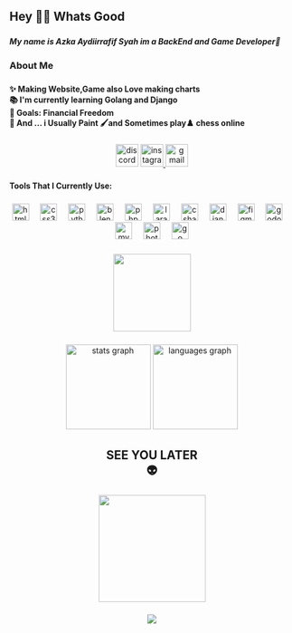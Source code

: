 <h2 align="left">Hey 👋🏻 Whats Good</h2>

###

<h5 align="left">My name is Azka Aydiirrafif Syah im a BackEnd and Game Developer🎨</h5>

###

<h3 align="left">About Me</h3>

###

<h4 align="left">✨ Making Website,Game also Love making charts<br>📚 I'm currently learning Golang and Django<br>🎯 Goals: Financial Freedom<br>🎈 And ... i Usually Paint 🖌and Sometimes play♟ chess online</h4>

###

<div align="center">
  <img src="https://img.shields.io/static/v1?message=Discord&logo=discord&label=&color=7289DA&logoColor=white&labelColor=&style=for-the-badge" height="40" alt="discord logo"  />
  <a href="https://www.instagram.com/azkarafif42/" target="_blank">
    <img src="https://img.shields.io/static/v1?message=Instagram&logo=instagram&label=&color=E4405F&logoColor=white&labelColor=&style=for-the-badge" height="40" alt="instagram logo"  />
  </a>
  <a href="azkarafif502@gmail.com" target="_blank">
    <img src="https://img.shields.io/static/v1?message=Gmail&logo=gmail&label=&color=D14836&logoColor=white&labelColor=&style=for-the-badge" height="40" alt="gmail logo"  />
  </a>
</div>

###

<h4 align="left">Tools That I Currently Use:</h4>

###

<div align="center">
  <img src="https://cdn.jsdelivr.net/gh/devicons/devicon/icons/html5/html5-original.svg" height="30" alt="html5 logo"  />
  <img width="12" />
  <img src="https://cdn.jsdelivr.net/gh/devicons/devicon/icons/css3/css3-original.svg" height="30" alt="css3 logo"  />
  <img width="12" />
  <img src="https://cdn.jsdelivr.net/gh/devicons/devicon/icons/python/python-original.svg" height="30" alt="python logo"  />
  <img width="12" />
  <img src="https://cdn.jsdelivr.net/gh/devicons/devicon/icons/blender/blender-original.svg" height="30" alt="blender logo"  />
  <img width="12" />
  <img src="https://cdn.jsdelivr.net/gh/devicons/devicon/icons/php/php-original.svg" height="30" alt="php logo"  />
  <img width="12" />
  <img src="https://cdn.jsdelivr.net/gh/devicons/devicon/icons/laravel/laravel-original.svg" height="30" alt="laravel logo"  />
  <img width="12" />
  <img src="https://cdn.jsdelivr.net/gh/devicons/devicon/icons/csharp/csharp-original.svg" height="30" alt="csharp logo"  />
  <img width="12" />
  <img src="https://cdn.jsdelivr.net/gh/devicons/devicon/icons/django/django-plain.svg" height="30" alt="django logo"  />
  <img width="12" />
  <img src="https://cdn.jsdelivr.net/gh/devicons/devicon/icons/figma/figma-original.svg" height="30" alt="figma logo"  />
  <img width="12" />
  <img src="https://cdn.jsdelivr.net/gh/devicons/devicon/icons/godot/godot-original.svg" height="30" alt="godot logo"  />
  <img width="12" />
  <img src="https://cdn.jsdelivr.net/gh/devicons/devicon/icons/mysql/mysql-original.svg" height="30" alt="mysql logo"  />
  <img width="12" />
  <img src="https://cdn.jsdelivr.net/gh/devicons/devicon/icons/photoshop/photoshop-plain.svg" height="30" alt="photoshop logo"  />
  <img width="12" />
  <img src="https://cdn.jsdelivr.net/gh/devicons/devicon/icons/go/go-original.svg" height="30" alt="go logo"  />
</div>

###

<div align="center">
  <img height="137" src="https://media0.giphy.com/media/v1.Y2lkPTc5MGI3NjExZmJwY2R6dzc4YTE2amh4d216bmdpcDc2dGo5ZXpsNGkyeTQzbmwzdiZlcD12MV9pbnRlcm5hbF9naWZfYnlfaWQmY3Q9Zw/UsVX1QDSLlCjw8PpJS/giphy.gif"  />
</div>

###

<div align="center">
  <img src="https://github-readme-stats.vercel.app/api?username=AzkaNonchallant&hide_title=false&hide_rank=false&show_icons=true&include_all_commits=true&count_private=true&disable_animations=false&theme=dracula&locale=en&hide_border=false&order=1" height="150" alt="stats graph"  />
  <img src="https://github-readme-stats.vercel.app/api/top-langs?username=AzkaNonchallant&locale=en&hide_title=false&layout=compact&card_width=320&langs_count=9&theme=dracula&hide_border=false&order=2" height="150" alt="languages graph"  />
</div>

###

<h2 align="center">SEE YOU LATER<br>👽</h2>

###

<div align="center">
  <img height="189" src="https://media3.giphy.com/media/v1.Y2lkPTc5MGI3NjExMnl2YXIyM29hNWF4a204bG9tZnljdTNsdXI1d3hpNmZlMnJwdjRvMyZlcD12MV9pbnRlcm5hbF9naWZfYnlfaWQmY3Q9Zw/DdXeghz17NWAMVa00H/giphy.gif"  />
</div>

###

<div align="center">
  <img src="https://visitor-badge.laobi.icu/badge?page_id=AzkaNonchallant.AzkaNonchallant&"  />
</div>

###
